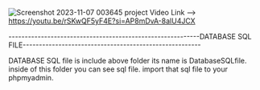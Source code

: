 
![Screenshot 2023-11-07 003645](https://github.com/inosh611/1st-E-come-Website-/assets/85205780/87b6fa7b-58a1-468d-867b-368689942053)
project Video Link -->    https://youtu.be/rSKwQF5yF4E?si=AP8mDvA-8alU4JCX

  -----------------------------------------------------------DATABASE SQL FILE-------------------------------------------------------

  DATABASE SQL file is include above  folder its name is DatabaseSQLfile. inside of this folder you can see sql file.
  import that sql file to your phpmyadmin.
